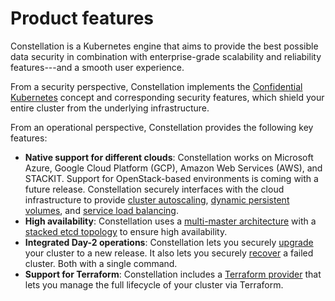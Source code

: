 # Product features

Constellation is a Kubernetes engine that aims to provide the best possible data security in combination with enterprise-grade scalability and reliability features---and a smooth user experience.

From a security perspective, Constellation implements the [Confidential Kubernetes](confidential-kubernetes.md) concept and corresponding security features, which shield your entire cluster from the underlying infrastructure.

From an operational perspective, Constellation provides the following key features:

* **Native support for different clouds**: Constellation works on Microsoft Azure, Google Cloud Platform (GCP), Amazon Web Services (AWS), and STACKIT. Support for OpenStack-based environments is coming with a future release. Constellation securely interfaces with the cloud infrastructure to provide [cluster autoscaling](https://github.com/kubernetes/autoscaler/tree/master/cluster-autoscaler), [dynamic persistent volumes](https://kubernetes.io/docs/concepts/storage/dynamic-provisioning/), and [service load balancing](https://kubernetes.io/docs/concepts/services-networking/service/#loadbalancer).
* **High availability**: Constellation uses a [multi-master architecture](https://kubernetes.io/docs/setup/production-environment/tools/kubeadm/high-availability/) with a [stacked etcd topology](https://kubernetes.io/docs/setup/production-environment/tools/kubeadm/ha-topology/#stacked-etcd-topology) to ensure high availability.
* **Integrated Day-2 operations**: Constellation lets you securely [upgrade](../workflows/upgrade.md) your cluster to a new release. It also lets you securely [recover](../workflows/recovery.md) a failed cluster. Both with a single command.
* **Support for Terraform**: Constellation includes a [Terraform provider](../workflows/terraform-provider.md) that lets you manage the full lifecycle of your cluster via Terraform.
